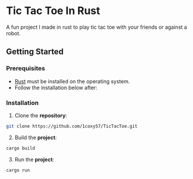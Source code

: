 
# Tic Tac Toe In Rust

A fun project I made in rust to play tic tac toe with your friends or against a robot.
## Getting Started

### Prerequisites

- [Rust](https://www.rust-lang.org/learn/get-started) must be installed on the operating system.
- Follow the installation below after:

### Installation

1. Clone the **repository**:
```bash
git clone https://github.com/1coxy57/TicTacToe.git
```
2. Build the **project**:
```bash
cargo build
```
3. Run the **project**: 
```bash
cargo run
```
